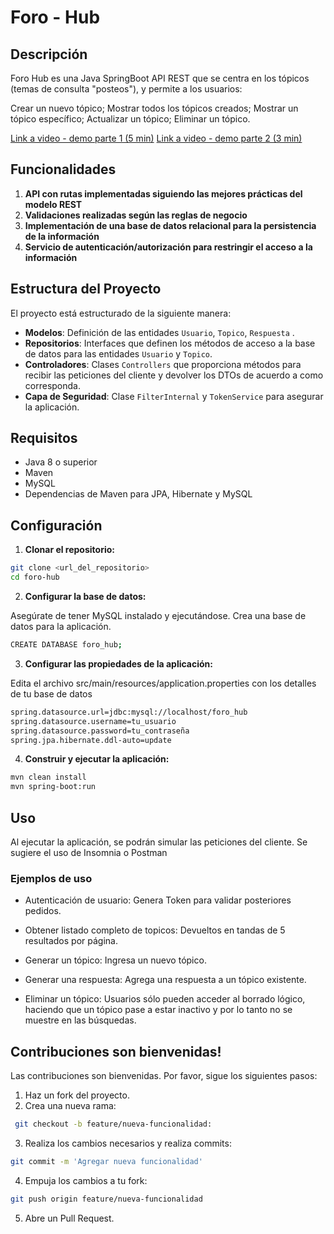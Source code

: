 # Foro - Hub

## Descripción

Foro Hub es una Java SpringBoot API REST que se centra en los tópicos (temas de consulta "posteos"), y permite a los usuarios:

Crear un nuevo tópico;
Mostrar todos los tópicos creados;
Mostrar un tópico específico;
Actualizar un tópico;
Eliminar un tópico.

[Link a video - demo parte 1 (5 min)](https://www.loom.com/share/eec277002ab24233876cefae0c5a0e64?sid=78514b57-42c2-4c90-a7fd-e69750382e58)
[Link a video - demo parte 2 (3 min)](https://www.loom.com/share/ecac073256644d36b4812d6268e58731?sid=594a1a70-8242-4f8a-8d43-6e34d6a5eefa)

## Funcionalidades

1. **API con rutas implementadas siguiendo las mejores prácticas del modelo REST**
2. **Validaciones realizadas según las reglas de negocio**
3. **Implementación de una base de datos relacional para la persistencia de la información**
4. **Servicio de autenticación/autorización para restringir el acceso a la información**


## Estructura del Proyecto

El proyecto está estructurado de la siguiente manera:

- **Modelos**: Definición de las entidades `Usuario`, `Topico`, `Respuesta` .
- **Repositorios**: Interfaces que definen los métodos de acceso a la base de datos para las entidades `Usuario` y `Topico`.
- **Controladores**: Clases `Controllers` que proporciona métodos para recibir las peticiones del cliente y devolver los DTOs de acuerdo a como corresponda.
- **Capa de Seguridad**: Clase `FilterInternal` y `TokenService` para asegurar la aplicación.

## Requisitos

- Java 8 o superior
- Maven
- MySQL
- Dependencias de Maven para JPA, Hibernate y MySQL

## Configuración

1. **Clonar el repositorio:**

```bash
git clone <url_del_repositorio>
cd foro-hub
```

2. **Configurar la base de datos:**

Asegúrate de tener MySQL instalado y ejecutándose. Crea una base de datos para la aplicación.

```bash
CREATE DATABASE foro_hub;
```

3. **Configurar las propiedades de la aplicación:**

Edita el archivo src/main/resources/application.properties con los detalles de tu base de datos

```bash
spring.datasource.url=jdbc:mysql://localhost/foro_hub
spring.datasource.username=tu_usuario
spring.datasource.password=tu_contraseña
spring.jpa.hibernate.ddl-auto=update
```

4. **Construir y ejecutar la aplicación:**

```bash
mvn clean install
mvn spring-boot:run
```

## Uso

Al ejecutar la aplicación, se podrán simular las peticiones del cliente. Se sugiere el uso de Insomnia o Postman


### Ejemplos de uso

- Autenticación de usuario:
Genera Token para validar posteriores pedidos.

- Obtener listado completo de topicos:
Devueltos en tandas de 5 resultados por página.

- Generar un tópico:
Ingresa un nuevo tópico.

- Generar una respuesta:
Agrega una respuesta a un tópico existente.

- Eliminar un tópico:
Usuarios sólo pueden acceder al borrado lógico, haciendo que un tópico pase a estar inactivo y por lo tanto no se muestre en las búsquedas.


## Contribuciones son bienvenidas!

Las contribuciones son bienvenidas. Por favor, sigue los siguientes pasos:

1. Haz un fork del proyecto.
2. Crea una nueva rama:
```bash
 git checkout -b feature/nueva-funcionalidad:
```
3. Realiza los cambios necesarios y realiza commits:
```bash
git commit -m 'Agregar nueva funcionalidad'
```
4. Empuja los cambios a tu fork:
```bash
git push origin feature/nueva-funcionalidad
```
5. Abre un Pull Request.
